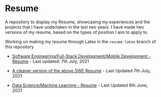 # Resume
A repository to display my Resume, showcasing my experiences and the projects that I have undertaken in the last two years. I have made two versions of my resume, based on the types of position I aim to apply to.

Working on making my resume through Latex in the `resume-latex` branch of this repository

- [Software Engineering/Full-Stack Development/Mobile Development - Resume](https://drive.google.com/file/d/11yw-lBgJ9av520oXWTSlMVXoeTlP9RcC/view?usp=sharing) - Last updated: 7th July, 2021

- [A cleaner version of the above SWE Resume](https://drive.google.com/file/d/1qjjQEnt9hK3LSBTuC8jtJMtNDzWaHwQp/view?usp=sharing) - Last Updated 7th July, 2021

- [Data Science/Machine Learning - Resume](https://drive.google.com/file/d/1057YfSq6xQxEpTQ88qYOHn8fNVcgHuu9/view?usp=sharing) - Last Updated 6th June, 2021
